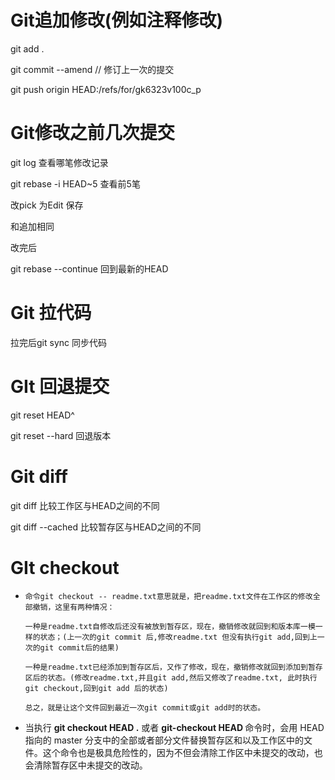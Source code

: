 # Git追加修改(例如注释修改)

git add .

git commit --amend     // 修订上一次的提交

git push  origin HEAD:/refs/for/gk6323v100c_p



# Git修改之前几次提交

git log 查看哪笔修改记录 

git rebase -i HEAD~5 查看前5笔

改pick 为Edit 保存

和追加相同 

改完后

git rebase --continue 回到最新的HEAD 

# Git 拉代码 

拉完后git sync 同步代码

# GIt 回退提交

git reset HEAD^

git reset --hard 回退版本

# Git diff

git diff 比较工作区与HEAD之间的不同

git diff --cached 比较暂存区与HEAD之间的不同



# GIt checkout

- ```
  命令git checkout -- readme.txt意思就是，把readme.txt文件在工作区的修改全部撤销，这里有两种情况：
  
  一种是readme.txt自修改后还没有被放到暂存区，现在，撤销修改就回到和版本库一模一样的状态；(上一次的git commit 后,修改readme.txt 但没有执行git add,回到上一次的git commit后的结果)
  
  一种是readme.txt已经添加到暂存区后，又作了修改，现在，撤销修改就回到添加到暂存区后的状态。(修改readme.txt,并且git add,然后又修改了readme.txt, 此时执行git checkout,回到git add 后的状态)
  
  总之，就是让这个文件回到最近一次git commit或git add时的状态。
  ```

- 当执行 **git checkout HEAD .** 或者 **git-checkout HEAD <file>** 命令时，会用 HEAD 指向的 master 分支中的全部或者部分文件替换暂存区和以及工作区中的文件。这个命令也是极具危险性的，因为不但会清除工作区中未提交的改动，也会清除暂存区中未提交的改动。